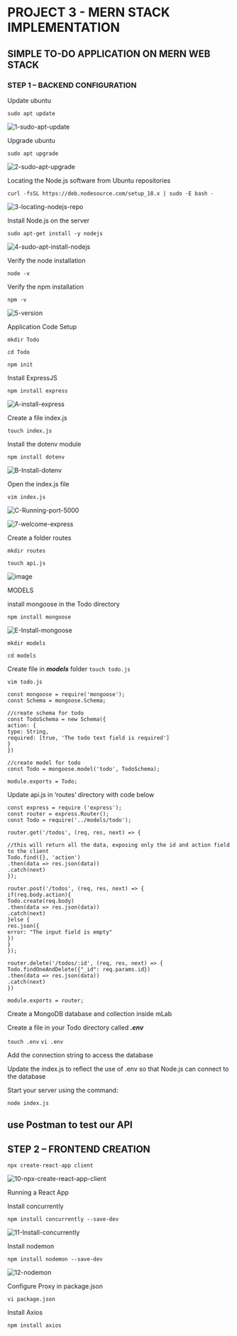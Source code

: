 # PROJECT 3 - MERN STACK IMPLEMENTATION

## SIMPLE TO-DO APPLICATION ON MERN WEB STACK

### STEP 1 – BACKEND CONFIGURATION

Update ubuntu

`sudo apt update`

![1-sudo-apt-update](https://user-images.githubusercontent.com/85305109/180265629-62cab46d-f400-4c94-9347-85a11ef39143.jpg)


Upgrade ubuntu

`sudo apt upgrade`

![2-sudo-apt-upgrade](https://user-images.githubusercontent.com/85305109/180265928-bf232843-950e-4c42-8c90-21ccd95d894a.jpg)


Locating the Node.js software from Ubuntu repositories

`curl -fsSL https://deb.nodesource.com/setup_18.x | sudo -E bash -`

![3-locating-nodejs-repo](https://user-images.githubusercontent.com/85305109/180265999-6b203b13-17d1-4809-9196-6acc57c231dd.jpg)


Install Node.js on the server

`sudo apt-get install -y nodejs`

![4-sudo-apt-install-nodejs](https://user-images.githubusercontent.com/85305109/180266162-ba5a3a09-ceb9-49bc-a3a2-17a15af60256.jpg)



Verify the node installation

`node -v`

Verify the npm installation

`npm -v` 

![5-version](https://user-images.githubusercontent.com/85305109/180266422-c8f7de8a-454e-4224-be03-dffc592b520d.jpg)


Application Code Setup

`mkdir Todo`

`cd Todo`

`npm init`



Install ExpressJS

`npm install express`

![A-install-express](https://user-images.githubusercontent.com/85305109/180272619-6a7fd32b-b7f4-40d4-b3b1-e8f7abbde436.jpg)



Create a file index.js 

`touch index.js`



Install the dotenv module

`npm install dotenv`

![B-Install-dotenv](https://user-images.githubusercontent.com/85305109/180272692-5a216bcc-70a6-45bd-a16c-ecf69e3c6e2f.jpg)



Open the index.js file 

`vim index.js`


![C-Running-port-5000](https://user-images.githubusercontent.com/85305109/180273339-a7ef92d0-e22c-4a4a-a245-5538e799091d.jpg)


![7-welcome-express](https://user-images.githubusercontent.com/85305109/180278766-fe2cfcc0-03be-44fe-b982-3ef82aeebc13.jpg)


 Create a folder routes

`mkdir routes`

`touch api.js`


![image](https://user-images.githubusercontent.com/85305109/180279933-cdb18fd0-f503-4572-a957-029d6d37c85f.png)


MODELS


install mongoose in the Todo directory

`npm install mongoose`

![E-Install-mongoose](https://user-images.githubusercontent.com/85305109/180286108-c2f1e6de-bc10-4ba3-910b-177d7c277c3f.jpg)


`mkdir models`

`cd models`

Create file in ***models*** folder
`touch todo.js`

`vim todo.js`

```
const mongoose = require('mongoose');
const Schema = mongoose.Schema;

//create schema for todo
const TodoSchema = new Schema({
action: {
type: String,
required: [true, 'The todo text field is required']
}
})

//create model for todo
const Todo = mongoose.model('todo', TodoSchema);

module.exports = Todo;

```

Update api.js in ‘routes’ directory with code below

```
const express = require ('express');
const router = express.Router();
const Todo = require('../models/todo');

router.get('/todos', (req, res, next) => {

//this will return all the data, exposing only the id and action field to the client
Todo.find({}, 'action')
.then(data => res.json(data))
.catch(next)
});

router.post('/todos', (req, res, next) => {
if(req.body.action){
Todo.create(req.body)
.then(data => res.json(data))
.catch(next)
}else {
res.json({
error: "The input field is empty"
})
}
});

router.delete('/todos/:id', (req, res, next) => {
Todo.findOneAndDelete({"_id": req.params.id})
.then(data => res.json(data))
.catch(next)
})

module.exports = router;

```
Create a MongoDB database and collection inside mLab

Create a file in your Todo directory called ***.env***

`touch .env`
`vi .env`

Add the connection string to access the database

Update the index.js to reflect the use of .env so that Node.js can connect to the database

Start your server using the command:

`node index.js`

use Postman to test our API
---

## STEP 2 – FRONTEND CREATION

`npx create-react-app client`

![10-npx-create-react-app-client](https://user-images.githubusercontent.com/85305109/180625057-2c480f2a-c7dd-4cc8-ac69-e9fe4db8cbd8.jpg)


Running a React App

Install concurrently

`npm install concurrently --save-dev`

![11-Install-concurrently](https://user-images.githubusercontent.com/85305109/180625082-a67450cc-6ef4-462a-a630-9ee67a21a01f.jpg)



Install nodemon

`npm install nodemon --save-dev`

![12-nodemon](https://user-images.githubusercontent.com/85305109/180625101-701f2ff8-f0ab-4bb3-8b58-6ff31c5be31c.jpg)



Configure Proxy in package.json

`vi package.json`


Install Axios

`npm install axios`





